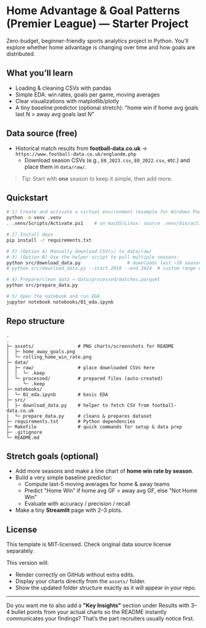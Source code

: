 # Home Advantage & Goal Patterns (Premier League) — Starter Project

Zero-budget, beginner-friendly sports analytics project in Python.
You’ll explore whether home advantage is changing over time and how goals are distributed.

## What you’ll learn
- Loading & cleaning CSVs with pandas
- Simple EDA: win rates, goals per game, moving averages
- Clear visualizations with matplotlib/plotly
- A tiny baseline predictor (optional stretch): "home win if home avg goals last N > away avg goals last N"

## Data source (free)
- Historical match results from **football-data.co.uk** → `https://www.football-data.co.uk/englandm.php`
  - Download season CSVs (e.g., `E0_2023.csv`, `E0_2022.csv`, etc.) and place them in `data/raw/`.

> Tip: Start with **one** season to keep it simple, then add more.

## Quickstart
```bash
# 1) Create and activate a virtual environment (example for Windows PowerShell)
python -m venv .venv
. .venv/Scripts/Activate.ps1    # on macOS/Linux: source .venv/bin/activate

# 2) Install deps
pip install -r requirements.txt

# 3) (Option A) Manually download CSV(s) to data/raw/
# 3) (Option B) Use the helper script to pull multiple seasons:
python src/download_data.py                 # downloads last ~10 seasons
# python src/download_data.py --start 2010 --end 2024  # custom range example

# 4) Prepare/clean data → data/processed/matches.parquet
python src/prepare_data.py

# 5) Open the notebook and run EDA
jupyter notebook notebooks/01_eda.ipynb
```

## Repo structure
```
.
.
├─ assets/                # PNG charts/screenshots for README
│  ├─ home_away_goals.png
│  └─ rolling_home_win_rate.png
├─ data/
│  ├─ raw/                # place downloaded CSVs here
│  │  └─ .keep
│  └─ processed/          # prepared files (auto-created)
│     └─ .keep
├─ notebooks/
│  └─ 01_eda.ipynb        # basic EDA
├─ src/
│  ├─ download_data.py    # helper to fetch CSV from football-data.co.uk
│  └─ prepare_data.py     # cleans & prepares dataset
├─ requirements.txt       # Python dependencies
├─ Makefile               # quick commands for setup & data prep
├─ .gitignore
└─ README.md

```

## Stretch goals (optional)
- Add more seasons and make a line chart of **home win rate by season**.
- Build a very simple baseline predictor:
  - Compute last-5 moving averages for home & away teams
  - Predict "Home Win" if home avg GF > away avg GF, else "Not Home Win"
  - Evaluate with accuracy / precision / recall
- Make a tiny **Streamlit** page with 2–3 plots.

## License
This template is MIT-licensed. Check original data source license separately.


This version will:
- Render correctly on GitHub without extra edits.
- Display your charts directly from the `assets/` folder.
- Show the updated folder structure exactly as it will appear in your repo.

---

Do you want me to also add a **"Key Insights"** section under Results with 3–4 bullet points from your actual charts so the README instantly communicates your findings? That’s the part recruiters usually notice first.
